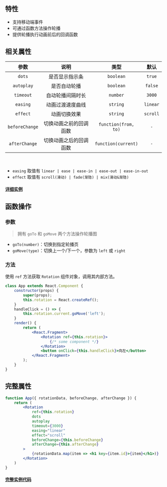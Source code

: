 ## 特性

- 支持移动端事件
- 可通过函数方法操作轮播
- 提供轮播执行动画前后的回调函数

## 相关属性

参数|说明|类型|默认
:--:|:--:|:--:|:--:
`dots`|是否显示指示条|`boolean`|`true`
`autoplay`|是否自动轮播|`boolean`|`false`
`timeout`|自动轮播间隔时长|`number`|`3000`
`easing`|动画过渡速度曲线|`string`|`linear`
`effect`|动画切换效果|`string`|`scroll`
`beforeChange`|切换动画之前的回调函数|`function(from, to)`|`-`
`afterChange`|切换动画之后的回调函数|`function(current)`|`-`

<br>

- `easing` 取值有 `linear | ease | ease-in | ease-out | ease-in-out`
- `effect` 取值有 `scroll(滑动) | fade(渐隐) | mix(滑动&渐隐)`

#### <a href="/react-rotation-map/home" target="_blank">详细实例</a>

## 函数操作

### 参数

> 拥有 `goTo` 和 `goMove` 两个方法操作轮播图 <br>

- `goTo(number)`：切换到指定轮播页
- `goMove(type)`：切换上一个/下一个，参数为 `left` 或 `right`

### 方法

使用 `ref` 方法获取 `Rotation` 组件对象，调用其内部方法。

```jsx
class App extends React.Component {
    constructor(props) {
        super(props);
        this.rotation = React.createRef();
    }
    handleClick = () => {
        this.rotation.current.goMove('left');
    }
    render() {
        return (
            <React.Fragment>
                <Rotation ref={this.rotation}>
                    {/* some component */}
                </Rotation>
                <button onClick={this.handleClick}>向左</button>
            </React.Fragment>
        );
    }
}
```

## 完整属性

```jsx
function App({ rotationData, beforeChange, afterChange }) {
    return (
        <Rotation
            ref={this.rotation}
            dots
            autoplay
            timeout={3000}
            easing="linear"
            effect="scroll"
            beforeChange={this.beforeChange}
            afterChange={this.afterChange}
        >
            {rotationData.map(item => <h1 key={item.id}>{item}</h1>)}
        </Rotation>
    )
}
```

#### <a href="https://github.com/liqiUser/react-rotation-map/blob/master/src/index.jsx" target="_blank">完整实例代码</a>
